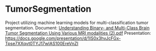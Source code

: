 # TumorSegmentation
Project utilizing machine learning models for multi-classification tumor segmentation.
Document: [Understanding Binary- and Multi-Class Brain Tumor Segmentation Using  Various MRI modalities (2).pdf](https://github.com/user-attachments/files/16358106/Understanding.Binary-.and.Multi-Class.Brain.Tumor.Segmentation.Using.Various.MRI.modalities.2.pdf)
Presentation: https://docs.google.com/presentation/d/1IS0x3hvJcFGx-Tpse7XXqvt0TYJ17wIAS100EreVnZI
